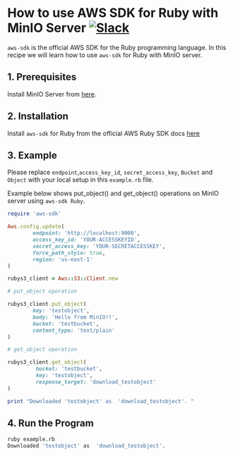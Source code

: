 # How to use AWS SDK for Ruby with MinIO Server [![Slack](https://slack.min.io/slack?type=svg)](https://slack.min.io)

`aws-sdk` is the official AWS SDK for the Ruby programming language. In this recipe we will learn how to use `aws-sdk` for Ruby with MinIO server.

## 1. Prerequisites

Install MinIO Server from [here](https://docs.min.io/docs/minio-quickstart-guide).

## 2. Installation

Install `aws-sdk` for Ruby from the official AWS Ruby SDK docs [here](https://aws.amazon.com/sdk-for-ruby/)

## 3. Example

Please replace ``endpoint``,``access_key_id``, ``secret_access_key``, ``Bucket`` and ``Object`` with your local setup in this ``example.rb`` file.

Example below shows put_object() and get_object() operations on MinIO server using `aws-sdk Ruby`.

```ruby
require 'aws-sdk'

Aws.config.update(
        endpoint: 'http://localhost:9000',
        access_key_id: 'YOUR-ACCESSKEYID',
        secret_access_key: 'YOUR-SECRETACCESSKEY',
        force_path_style: true,
        region: 'us-east-1'
)

rubys3_client = Aws::S3::Client.new

# put_object operation

rubys3_client.put_object(
        key: 'testobject',
        body: 'Hello from MinIO!!',
        bucket: 'testbucket',
        content_type: 'text/plain'
)

# get_object operation

rubys3_client.get_object(
         bucket: 'testbucket',
         key: 'testobject',
         response_target: 'download_testobject'
)

print "Downloaded 'testobject' as  'download_testobject'. "
```

## 4. Run the Program

```sh
ruby example.rb
Downloaded 'testobject' as  'download_testobject'.
```
